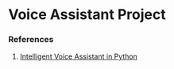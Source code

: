 # Voice Assistant Project

### References
1. [Intelligent Voice Assistant in Python](https://www.youtube.com/watch?v=SXsyLdKkKX0&list=PL7yh-TELLS1G9mmnBN3ZSY8hYgJ5kBOg-&index=13)